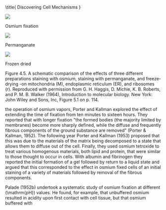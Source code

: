 \title{
Discovering Cell Mechanisms
}

![](https://cdn.mathpix.com/cropped/2024_07_05_5095e984f168cec8db82g-1.jpg?height=293&width=458&top_left_y=206&top_left_x=577)

Osmium fixation

![](https://cdn.mathpix.com/cropped/2024_07_05_5095e984f168cec8db82g-1.jpg?height=318&width=368&top_left_y=590&top_left_x=383)

Permanganate

![](https://cdn.mathpix.com/cropped/2024_07_05_5095e984f168cec8db82g-1.jpg?height=333&width=352&top_left_y=591&top_left_x=801)

Frozen dried

Figure 4.5. A schematic comparison of the effects of three different preparations staining with osmium, staining with permanganate, and freeze-drying -on mitochondria (M), endoplasmic reticulum (ER), and ribosomes (r). Reproduced with permission from G. H. Haggis, D. Michie, K. B. Roberts, and P. M. B. Walker (1964), Introduction to molecular biology. New York: John Wiley and Sons, Inc, Figure 5.1 on p. 114.

the operation of osmium vapors, Porter and Kallman explored the effect of extending the time of fixation from ten minutes to sixteen hours. They reported that with longer fixation "the formed bodies (the majority limited by membranes) become more sharply defined, while the diffuse and frequently fibrous components of the ground substance are removed" (Porter \& Kallman, 1952). The following year Porter and Kallman (1953) proposed that this was due to the materials of the matrix being decomposed to a state that allows them to diffuse out of the cell. Finally, they used osmium tetroxide to treat various homogenous materials, both lipid and protein, that were similar to those thought to occur in cells. With albumin and fibrinogen they reported the initial formation of a gel followed by return to a liquid state and argued that this corresponded to the effect in osmium fixed cells of an initial staining of a variety of materials followed by removal of the fibrous components.

Palade (1952b) undertook a systematic study of osmium fixation at different \(\mathrm{pH}\) values. He found, for example, that unbuffered osmium resulted in acidity upon first contact with cell tissue, but that osmium buffered with